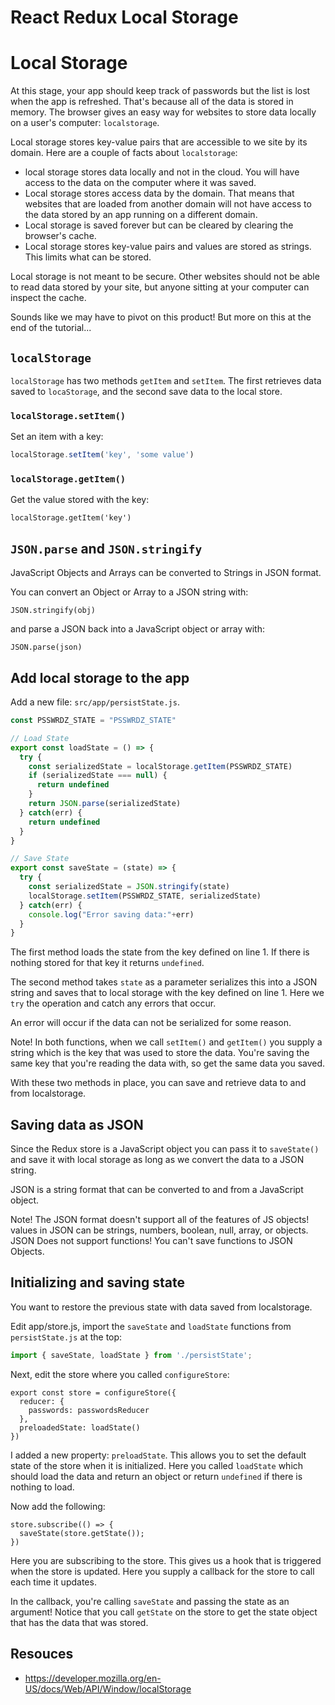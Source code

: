 # React Redux Local Storage

# Local Storage

At this stage, your app should keep track of passwords but the list is lost when the app is refreshed. That's because all of the data is stored in memory. The browser gives an easy way for websites to store data locally on a user's computer: `localstorage`. 

Local storage stores key-value pairs that are accessible to we site by its domain. Here are a couple of facts about `localstorage`: 

- local storage stores data locally and not in the cloud. You will have access to the data on the computer where it was saved. 
- Local storage stores access data by the domain. That means that websites that are loaded from another domain will not have access to the data stored by an app running on a different domain. 
- Local storage is saved forever but can be cleared by clearing the browser's cache. 
- Local storage stores key-value pairs and values are stored as strings. This limits what can be stored. 

Local storage is not meant to be secure. Other websites should not be able to read data stored by your site, but anyone sitting at your computer can inspect the cache. 

Sounds like we may have to pivot on this product! But more on this at the end of the tutorial...

## `localStorage`

`localStorage` has two methods `getItem` and `setItem`. The first
retrieves data saved to `locaStorage`, and the second save data to 
the local store. 

### `localStorage.setItem()`

Set an item with a key: 

```js
localStorage.setItem('key', 'some value')
```

### `localStorage.getItem()`

Get the value stored with the key: 

```JS
localStorage.getItem('key')
```

## `JSON.parse` and `JSON.stringify`
 
JavaScript Objects and Arrays can be converted to Strings in JSON format.

You can convert an Object or Array to a JSON string with: 

```JS
JSON.stringify(obj)
```

and parse a JSON back into a JavaScript object or array with: 

```JS
JSON.parse(json)
```

## Add local storage to the app

Add a new file: `src/app/persistState.js`.

```JavaScript
const PSSWRDZ_STATE = "PSSWRDZ_STATE"

// Load State
export const loadState = () => {
  try {
    const serializedState = localStorage.getItem(PSSWRDZ_STATE)
    if (serializedState === null) {
      return undefined
    }
    return JSON.parse(serializedState)
  } catch(err) {
    return undefined
  }
}

// Save State
export const saveState = (state) => {
  try {
    const serializedState = JSON.stringify(state)
    localStorage.setItem(PSSWRDZ_STATE, serializedState)
  } catch(err) {
    console.log("Error saving data:"+err)
  }
}
```

The first method loads the state from the key defined on line 1. If there is nothing stored for that key it returns `undefined`. 

The second method takes `state` as a parameter serializes this into a JSON string and saves that to local storage with the key defined on line 1. Here we `try` the operation and catch any errors that occur. 

An error will occur if the data can not be serialized for some reason. 

Note! In both functions, when we call `setItem()` and `getItem()` you supply a string which is the key that was used to store the data. You're saving the same key that you're reading the data with, so get the same data you saved. 

With these two methods in place, you can save and retrieve data to and from localstorage. 

## Saving data as JSON

Since the Redux store is a JavaScript object you can pass it to `saveState()` and save it with local storage as long as we convert the data to a JSON string. 

JSON is a string format that can be converted to and from a JavaScript object.

Note! The JSON format doesn't support all of the features of JS objects! values in JSON can be strings, numbers, boolean, null, array, or objects. JSON Does not support functions! You can't save functions to JSON Objects. 

## Initializing and saving state

You want to restore the previous state with data saved from localstorage.

Edit app/store.js, import the `saveState` and `loadState` functions from `persistState.js` at the top: 
```JavaScript
import { saveState, loadState } from './persistState';
```

Next, edit the store where you called `configureStore`:

```JS
export const store = configureStore({
  reducer: {
    passwords: passwordsReducer
  },
  preloadedState: loadState() 
})
```

I added a new property: `preloadState`. This allows you to set the default state of the store when it is initialized. Here you called `loadState` which should load the data and return an object or return `undefined` if there is nothing to load. 

Now add the following:

```JS
store.subscribe(() => {
  saveState(store.getState());
})
```

Here you are subscribing to the store. This gives us a hook that is triggered when the store is updated. Here you supply a callback for the store to call each time it updates. 

In the callback, you're calling `saveState` and passing the state as an argument! Notice that you call `getState` on the store to get the state object that has the data that was stored. 

## Resouces 

- https://developer.mozilla.org/en-US/docs/Web/API/Window/localStorage